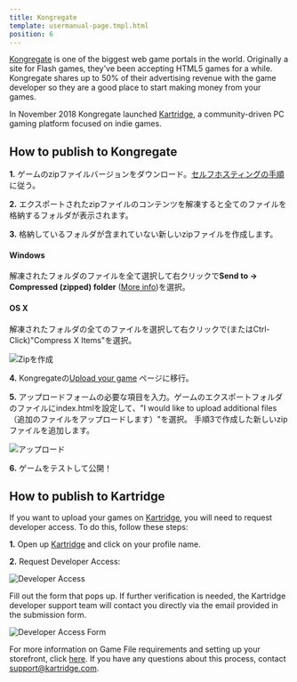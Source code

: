 ```yaml
---
title: Kongregate
template: usermanual-page.tmpl.html
position: 6
---
```


[Kongregate][1] is one of the biggest web game portals in the world. Originally a site for Flash games, they've been accepting HTML5 games for a while. Kongregate shares up to 50% of their advertising revenue with the game developer so they are a good place to start making money from your games.

In November 2018 Kongregate launched [Kartridge][7], a community-driven PC gaming platform focused on indie games.

## How to publish to Kongregate

**1.** ゲームのzipファイルバージョンをダウンロード。[セルフホスティングの手順][2]に従う。

**2.** エクスポートされたzipファイルのコンテンツを解凍すると全てのファイルを格納するフォルダが表示されます。

**3.** 格納しているフォルダが含まれていない新しいzipファイルを作成します。

#### Windows

解凍されたフォルダのファイルを全て選択して右クリックで**Send to -> Compressed (zipped) folder** ([More info][3])を選択。

#### OS X

解凍されたフォルダの全てのファイルを選択して右クリックで(またはCtrl-Click)"Compress X Items"を選択。

![Zipを作成][6]

**4.** Kongregateの[Upload your game][4] ページに移行。

**5.** アップロードフォームの必要な項目を入力。ゲームのエクスポートフォルダのファイルにindex.htmlを設定して、"I would like to upload additional files（追加のファイルをアップロードします）"を選択。 手順3で作成した新しいzipファイルを追加します。

![アップロード][5]

**6.** ゲームをテストして公開！

## How to publish to Kartridge

If you want to upload your games on [Kartridge][7], you will need to request developer access. To do this, follow these steps:

**1.** Open up [Kartridge][7] and click on your profile name.

**2.** Request Developer Access:

![Developer Access][8]

Fill out the form that pops up. If further verification is needed, the Kartridge developer support team will contact you directly via the email provided in the submission form.

![Developer Access Form][9]

For more information on Game File requirements and setting up your storefront, click [here][10]. If you have any questions about this process, contact support@kartridge.com.

[1]: https://kongregate.com
[2]: /user-manual/publishing/web/self-hosting/
[3]: http://windows.microsoft.com/en-gb/windows-10/zip-and-unzip-files#v1h=tab01
[4]: http://www.kongregate.com/games/new
[5]: /images/user-manual/publishing/web/upload.jpg
[6]: /images/user-manual/publishing/web/make-zip.jpg
[7]: https://www.kartridge.com
[8]: /images/user-manual/publishing/web/kongregate/mceclip0.png
[9]: /images/user-manual/publishing/web/kongregate/mceclip1.png
[10]: https://kartridge.zendesk.com/hc/en-us/articles/360018230352-Game-File-Requirements

